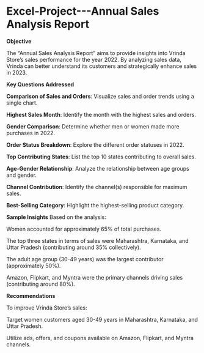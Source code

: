 # Excel-Project---Annual Sales Analysis Report

**Objective**

The “Annual Sales Analysis Report” aims to provide insights into Vrinda Store’s sales performance for the year 2022. By analyzing sales data, Vrinda can better understand its customers and strategically enhance sales in 2023.

**Key Questions Addressed**

**Comparison of Sales and Orders**: Visualize sales and order trends using a single chart.

**Highest Sales Month**: Identify the month with the highest sales and orders.

**Gender Comparison**: Determine whether men or women made more purchases in 2022.

**Order Status Breakdown**: Explore the different order statuses in 2022.

**Top Contributing States**: List the top 10 states contributing to overall sales.

**Age-Gender Relationship**: Analyze the relationship between age groups and gender.

**Channel Contribution**: Identify the channel(s) responsible for maximum sales.

**Best-Selling Category**: Highlight the highest-selling product category.

**Sample Insights**
Based on the analysis:

Women accounted for approximately 65% of total purchases.

The top three states in terms of sales were Maharashtra, Karnataka, and Uttar Pradesh (contributing around 35% collectively).

The adult age group (30-49 years) was the largest contributor (approximately 50%).

Amazon, Flipkart, and Myntra were the primary channels driving sales (contributing around 80%).

**Recommendations**

To improve Vrinda Store’s sales:

Target women customers aged 30-49 years in Maharashtra, Karnataka, and Uttar Pradesh.

Utilize ads, offers, and coupons available on Amazon, Flipkart, and Myntra channels.
